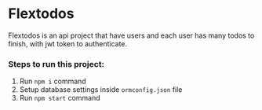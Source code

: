 # Flextodos

Flextodos is an api project that have users and each user has many todos to finish, with jwt token to authenticate.


### Steps to run this project:

1. Run `npm i` command
2. Setup database settings inside `ormconfig.json` file
3. Run `npm start` command
